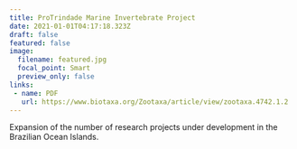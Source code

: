 ```yaml
---
title: ProTrindade Marine Invertebrate Project
date: 2021-01-01T04:17:18.323Z
draft: false
featured: false
image:
  filename: featured.jpg
  focal_point: Smart
  preview_only: false
links:
 - name: PDF
   url: https://www.biotaxa.org/Zootaxa/article/view/zootaxa.4742.1.2
---
```

Expansion of the number of research projects under development in the Brazilian Ocean Islands.
